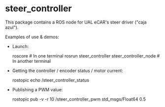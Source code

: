 steer_controller
==================

This package contains a ROS node for UAL eCAR's steer driver ("caja azul").

Examples of use & demos:
  * Launch:

       roscore     # In one terminal
       rosrun steer_controller steer_controller_node    # In another terminal

  * Getting the controller / encoder status / motor current:

       rostopic echo /steer_controller_status

  * Publishing a PWM value:

      rostopic pub -v -r 10 /steer_controller_pwm std_msgs/Float64 0.5
